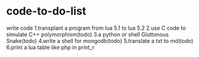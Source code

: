 code-to-do-list
===============

write code
1.transplant a program from lua 5.1 to lua 5.2
2.use C code to simulate C++ polymorphism(todo)
3.a python or shell Gluttonous Snake(todo)
4.write a shell for mongodb(todo)
5.translate a txt to md(todo)
6.print a lua table like php in print_r
